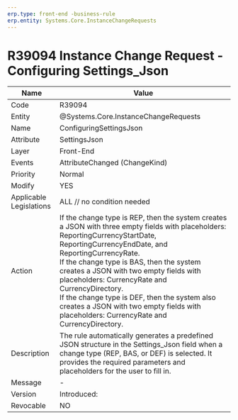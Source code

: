 ```yaml
---
erp.type: front-end -business-rule
erp.entity: Systems.Core.InstanceChangeRequests
---
```


# R39094 Instance Change Request - Configuring Settings_Json
| Name | Value |
| ---- | ----- |
| Code | R39094 |
| Entity | @Systems.Core.InstanceChangeRequests |
| Name | ConfiguringSettingsJson |
| Attribute | SettingsJson |
| Layer | Front-End |
| Events | AttributeChanged (ChangeKind) |
| Priority | Normal |
| Modify | YES |
| Applicable Legislations | ALL // no condition needed |
| Action | If the change type is REP, then the system creates a JSON with three empty fields with placeholders: ReportingCurrencyStartDate, ReportingCurrencyEndDate, and ReportingCurrencyRate. <br> If the change type is BAS, then the system creates a JSON with two empty fields with placeholders: CurrencyRate and CurrencyDirectory. <br>  If the change type is DEF, then the system also creates a JSON with two empty fields with placeholders: CurrencyRate and CurrencyDirectory. |
| Description | The rule automatically generates a predefined JSON structure in the Settings_Json field when a change type (REP, BAS, or DEF) is selected. It provides the required parameters and placeholders for the user to fill in. |
| Message | - |
| Version | Introduced: |
| Revocable | NO |
